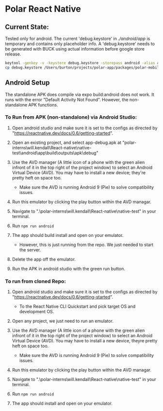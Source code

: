 # Polar React Native

## Current State:

Tested only for android. The current 'debug.keystore' in _./android/app_ is
temporary and contains only placeholder info. A 'debug.keystore' needs to be
generated with BUCK using actual information before google store release.

```bash
keytool -genkey -v -keystore debug.keystore -storepass android -alias androiddebugkey -keypass android -keyalg RSA -keysize 2048 -validity 10000
cp debug.keystore /Users/burton/projects/polar-app/packages/polar-mobile-app/android/app/debug.keystore
```

## Android Setup

The standalone APK does compile via expo build:android does not work. It runs
with the error "Default Activity Not Found". However, the non-standalone APK
functions.

### To Run from APK (non-standalone) via Android Studio:

1. Open android studio and make sure it is set to the configs as directed by
  "https://reactnative.dev/docs/0.6/getting-started".

2. Open an existing project, and select app-debug.apk at "polar-interns\will.kendall\React-native\native-test\android\app\build\outputs\apk\debug"

3. Use the AVD manager (A little icon of a phone with the green alien infront of it in the top right of the project window) to select an Android Virtual Device (AVD). You may have to install a new device; they're pretty heft on space too.
   - Make sure the AVD is running Android 9 (Pie) to solve compatibility issues.
4. Run this emulator by clicking the play button within the AVD managar.
5. Navigate to ".\polar-interns\will.kendall\React-native\native-test\" in your terminal.
6. Run
   `npm run android`
7. The app should build install and open on your emulator.
   - However, this is just running from the repo. We just needed to start the server.
8. Delete the app off the emulator.
9. Run the APK in android studio with the green run button.

### To run from cloned Repo:

1. Open android studio and make sure it is set to the configs as directed by "https://reactnative.dev/docs/0.6/getting-started".

    - To the React Native CLI Quickstart and pick target OS and development OS.
    
2. Open any project, we just need to run an emulator.

3. Use the AVD manager (A little icon of a phone with the green alien infront of
   it in the top right of the project window) to select an Android Virtual Device
   (AVD). You may have to install a new device, theyre pretty heft on space too.

   - Make sure the AVD is running Android 9 (Pie) to solve compatibility issues.
4. Run this emulator by clicking the play button within the AVD managar.
5. Navigate to ".\polar-interns\will.kendall\React-native\native-test\" in your terminal.
6. Run
   `npm run android`
7. The app should install and open on your emulator.
